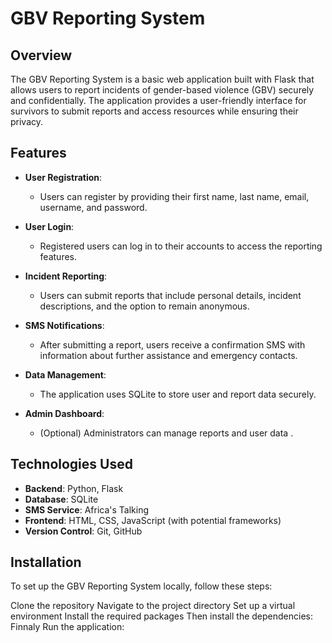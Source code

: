 # GBV Reporting System

## Overview

The GBV Reporting System is a basic web application built with Flask that allows users to report incidents of gender-based violence (GBV) securely and confidentially.
The application provides a user-friendly interface for survivors to submit reports and access resources while ensuring their privacy.

## Features

- **User  Registration**: 
  - Users can register by providing their first name, last name, email, username, and password.
  
- **User  Login**: 
  - Registered users can log in to their accounts to access the reporting features.

- **Incident Reporting**: 
  - Users can submit reports that include personal details, incident descriptions, and the option to remain anonymous.

- **SMS Notifications**: 
  - After submitting a report, users receive a confirmation SMS with information about further assistance and emergency contacts.

- **Data Management**: 
  - The application uses SQLite to store user and report data securely.

- **Admin Dashboard**: 
  - (Optional) Administrators can manage reports and user data .

## Technologies Used

- **Backend**: Python, Flask
- **Database**: SQLite
- **SMS Service**: Africa's Talking
- **Frontend**: HTML, CSS, JavaScript (with potential frameworks)
- **Version Control**: Git, GitHub

## Installation

To set up the GBV Reporting System locally, follow these steps:

Clone the repository
Navigate to the project directory
Set up a virtual environment
Install the required packages
Then install the dependencies:
Finnaly Run the application:


